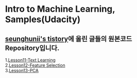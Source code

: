 # Intro to Machine Learning, Samples(Udacity)
## [seunghunii's tistory](https://seunghuni96.tistory.com/)에 올린 글들의 원본코드 Repository입니다.
1.[Lesson11-Text Learning](https://seunghuni96.tistory.com/77)  
2.[Lesson12-Feature Selection](https://seunghuni96.tistory.com/78?category=955486)  
3.[Lesson13-PCA](https://seunghuni96.tistory.com/79?category=955486)
